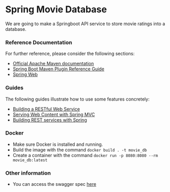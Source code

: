 # Spring Movie Database

We are going to make a Springboot API service to store movie ratings into a database.

### Reference Documentation
For further reference, please consider the following sections:

* [Official Apache Maven documentation](https://maven.apache.org/guides/index.html)
* [Spring Boot Maven Plugin Reference Guide](https://docs.spring.io/spring-boot/docs/2.2.6.RELEASE/maven-plugin/)
* [Spring Web](https://docs.spring.io/spring-boot/docs/2.2.6.RELEASE/reference/htmlsingle/#boot-features-developing-web-applications)

### Guides
The following guides illustrate how to use some features concretely:

* [Building a RESTful Web Service](https://spring.io/guides/gs/rest-service/)
* [Serving Web Content with Spring MVC](https://spring.io/guides/gs/serving-web-content/)
* [Building REST services with Spring](https://spring.io/guides/tutorials/bookmarks/)

### Docker

* Make sure Docker is installed and running.
* Build the image with the command `docker build . -t movie_db`
* Create a container with the command `docker run -p 8080:8080 --rm movie_db:latest `

### Other information

* You can access the swagger spec [here](http://localhost:8080/swagger-ui.html)

